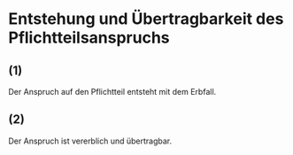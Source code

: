 # Entstehung und Übertragbarkeit des Pflichtteilsanspruchs



## (1)

 Der Anspruch auf den Pflichtteil entsteht mit dem Erbfall.

## (2)

 Der Anspruch ist vererblich und übertragbar. 

